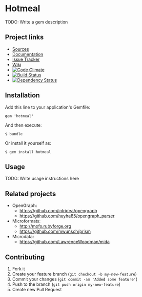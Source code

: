 # Hotmeal

TODO: Write a gem description

## Project links

* [Sources](https://github.com/alsemyonov/hotmeal)
* [Documentation](http://rubydoc.info/gems/hotmeal)
* [Issue Tracker](https://github.com/alsemyonov/hotmeal/issues)
* [Wiki](https://github.com/alsemyonov/hotmeal/wiki)
* [![Code Climate](https://codeclimate.com/github/alsemyonov/hotmeal.png)](https://codeclimate.com/github/alsemyonov/hotmeal)
* [![Build Status](https://travis-ci.org/alsemyonov/hotmeal.png?branch=master)](http://travis-ci.org/alsemyonov/hotmeal)
* [![Dependency Status](https://gemnasium.com/alsemyonov/hotmeal.png)](https://gemnasium.com/alsemyonov/hotmeal)

## Installation

Add this line to your application's Gemfile:

    gem 'hotmeal'

And then execute:

    $ bundle

Or install it yourself as:

    $ gem install hotmeal

## Usage

TODO: Write usage instructions here

## Related projects

* OpenGraph:
    * https://github.com/intridea/opengraph
    * https://github.com/huyha85/opengraph_parser
* Microformats:
    * http://mofo.rubyforge.org
    * https://github.com/mwunsch/prism
* Microdata:
    * https://github.com/LawrenceWoodman/mida


## Contributing

1. Fork it
2. Create your feature branch (`git checkout -b my-new-feature`)
3. Commit your changes (`git commit -am 'Added some feature'`)
4. Push to the branch (`git push origin my-new-feature`)
5. Create new Pull Request
